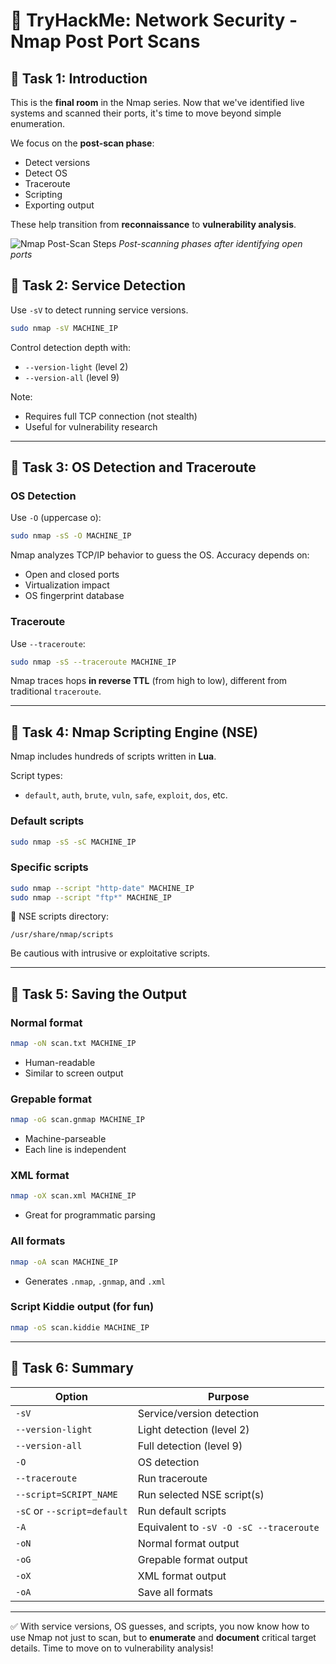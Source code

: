 # 🚀 TryHackMe: Network Security - Nmap Post Port Scans

## 🔹 Task 1: Introduction

This is the **final room** in the Nmap series. Now that we've identified live systems and scanned their ports, it's time to move beyond simple enumeration.

We focus on the **post-scan phase**:
- Detect versions
- Detect OS
- Traceroute
- Scripting
- Exporting output

These help transition from **reconnaissance** to **vulnerability analysis**.

![Nmap Post-Scan Steps](https://github.com/user-attachments/assets/345d5273-07a7-46bf-9548-f27607ae645c)
*Post-scanning phases after identifying open ports*


## 🔹 Task 2: Service Detection

Use `-sV` to detect running service versions.

```bash
sudo nmap -sV MACHINE_IP
```

Control detection depth with:
- `--version-light` (level 2)
- `--version-all` (level 9)

Note:
- Requires full TCP connection (not stealth)
- Useful for vulnerability research

---

## 🔹 Task 3: OS Detection and Traceroute

### OS Detection

Use `-O` (uppercase o):

```bash
sudo nmap -sS -O MACHINE_IP
```

Nmap analyzes TCP/IP behavior to guess the OS. Accuracy depends on:
- Open and closed ports
- Virtualization impact
- OS fingerprint database

### Traceroute

Use `--traceroute`:

```bash
sudo nmap -sS --traceroute MACHINE_IP
```

Nmap traces hops **in reverse TTL** (from high to low), different from traditional `traceroute`.

---

## 🔹 Task 4: Nmap Scripting Engine (NSE)

Nmap includes hundreds of scripts written in **Lua**.

Script types:
- `default`, `auth`, `brute`, `vuln`, `safe`, `exploit`, `dos`, etc.

### Default scripts

```bash
sudo nmap -sS -sC MACHINE_IP
```

### Specific scripts

```bash
sudo nmap --script "http-date" MACHINE_IP
sudo nmap --script "ftp*" MACHINE_IP
```

📁 NSE scripts directory:
```
/usr/share/nmap/scripts
```

Be cautious with intrusive or exploitative scripts.

---

## 🔹 Task 5: Saving the Output

### Normal format

```bash
nmap -oN scan.txt MACHINE_IP
```

- Human-readable
- Similar to screen output

### Grepable format

```bash
nmap -oG scan.gnmap MACHINE_IP
```

- Machine-parseable
- Each line is independent

### XML format

```bash
nmap -oX scan.xml MACHINE_IP
```

- Great for programmatic parsing

### All formats

```bash
nmap -oA scan MACHINE_IP
```

- Generates `.nmap`, `.gnmap`, and `.xml`

### Script Kiddie output (for fun)

```bash
nmap -oS scan.kiddie MACHINE_IP
```

---

## 🔹 Task 6: Summary

| Option                      | Purpose                                       |
|-----------------------------|-----------------------------------------------|
| `-sV`                      | Service/version detection                     |
| `--version-light`          | Light detection (level 2)                     |
| `--version-all`            | Full detection (level 9)                      |
| `-O`                       | OS detection                                  |
| `--traceroute`             | Run traceroute                                |
| `--script=SCRIPT_NAME`     | Run selected NSE script(s)                    |
| `-sC` or `--script=default`| Run default scripts                           |
| `-A`                       | Equivalent to `-sV -O -sC --traceroute`       |
| `-oN`                      | Normal format output                          |
| `-oG`                      | Grepable format output                        |
| `-oX`                      | XML format output                             |
| `-oA`                      | Save all formats                              |

---

✅ With service versions, OS guesses, and scripts, you now know how to use Nmap not just to scan, but to **enumerate** and **document** critical target details. Time to move on to vulnerability analysis!
